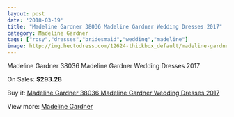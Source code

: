 ```yaml
---
layout: post
date: '2018-03-19'
title: "Madeline Gardner 38036 Madeline Gardner Wedding Dresses 2017"
category: Madeline Gardner
tags: ["rosy","dresses","bridesmaid","wedding","madeline"]
image: http://img.hectodress.com/12624-thickbox_default/madeline-gardner-38036-madeline-gardner-wedding-dresses-2013.jpg
---
```

Madeline Gardner 38036 Madeline Gardner Wedding Dresses 2017

On Sales: **$293.28**
<a href="https://www.hectodress.com/madeline-gardner/6185-madeline-gardner-38036-madeline-gardner-wedding-dresses-2013.html"><amp-img layout="responsive" width="600" height="600" src="//img.hectodress.com/12624-thickbox_default/madeline-gardner-38036-madeline-gardner-wedding-dresses-2013.jpg" alt="Madeline Gardner 38036 Madeline Gardner Wedding Dresses 2017 0" /></a>
<a href="https://www.hectodress.com/madeline-gardner/6185-madeline-gardner-38036-madeline-gardner-wedding-dresses-2013.html"><amp-img layout="responsive" width="600" height="600" src="//img.hectodress.com/12626-thickbox_default/madeline-gardner-38036-madeline-gardner-wedding-dresses-2013.jpg" alt="Madeline Gardner 38036 Madeline Gardner Wedding Dresses 2017 1" /></a>
<a href="https://www.hectodress.com/madeline-gardner/6185-madeline-gardner-38036-madeline-gardner-wedding-dresses-2013.html"><amp-img layout="responsive" width="600" height="600" src="//img.hectodress.com/12625-thickbox_default/madeline-gardner-38036-madeline-gardner-wedding-dresses-2013.jpg" alt="Madeline Gardner 38036 Madeline Gardner Wedding Dresses 2017 2" /></a>

Buy it: [Madeline Gardner 38036 Madeline Gardner Wedding Dresses 2017](https://www.hectodress.com/madeline-gardner/6185-madeline-gardner-38036-madeline-gardner-wedding-dresses-2013.html "Madeline Gardner 38036 Madeline Gardner Wedding Dresses 2017")

View more: [Madeline Gardner](https://www.hectodress.com/107-madeline-gardner "Madeline Gardner")